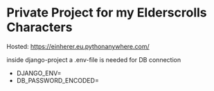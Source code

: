 # Private Project for my Elderscrolls Characters
Hosted: https://einherer.eu.pythonanywhere.com/


inside django-project a .env-file is needed for DB connection 
* DJANGO_ENV=<development or production>
* DB_PASSWORD_ENCODED=<encoded password>
